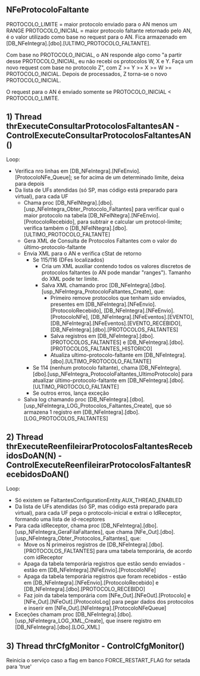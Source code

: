 ## NFeProtocoloFaltante
 
PROTOCOLO_LIMITE = maior protocolo enviado para o AN menos um RANGE
PROTOCOLO_INICIAL = maior protocolo faltante retornado pelo AN, é o valor utilizado como base no request para o AN. Fica armazenado em [DB_NFeIntegra].[dbo].[ULTIMO_PROTOCOLO_FALTANTE].
 
Com base no PROTOCOLO_INICIAL, o AN responde algo como "a partir desse PROTOCOLO_INICIAL, eu não recebi os protocolos W, X e Y. Faça um novo request com base no protocolo Z", com Z >= Y >= X >= W >= PROTOCOLO_INICIAL. Depois de processados, Z torna-se o novo PROTOCOLO_INICIAL.
 
O request para o AN é enviado somente se PROTOCOLO_INICIAL < PROTOCOLO_LIMITE.
 
 
## 1) Thread thrExecuteConsultarProtocolosFaltantesAN - ControlExecuteConsultarProtocolosFaltantesAN()
Loop:
 * Verifica nro linhas em [DB_NFeIntegra].[NFeEnvio].[ProtocoloNFe_Queue]; se for acima de um determinado limite, deixa para depois
 * Da lista de UFs atendidas (só SP, mas código está preparado para virtual), para cada UF
   * Chama proc [DB_NFeINtegra].[dbo].[usp_NFeIntegra_Obter_Protocolo_Faltantes] para verificar qual o maior protocolo na tabela [DB_NFeINtegra].[NFeEnvio].[ProtocoloRecebido], para subtrair e calcular um protocol-limite; verifica também o [DB_NFeINtegra].[dbo].[ULTIMO_PROTOCOLO_FALTANTE]
   * Gera XML de Consulta de Protocolos Faltantes com o valor do último-protocolo-faltante
   * Envia XML para o AN e verifica cStat de retorno
     * Se 115/116 (DFes localizados)
       * Cria um XML auxiliar contendo todos os valores discretos de protocolos faltantes (o AN pode mandar "ranges"). Tamanho do XML pode ter limite.
       * Salva XML chamando proc [DB_NFeIntegra].[dbo].[usp_NFeIntegra_ProtocoloFaltantes_Create], que:
         * Primeiro remove protocolos que tenham sido enviados, presentes em [DB_NFeIntegra].[NFeEnvio].[ProtocoloRecebido], [DB_NFeIntegra].[NFeEnvio].[ProtocoloNFe], [DB_NFeIntegra].[NFeEventos].[EVENTO], [DB_NFeIntegra].[NFeEventos].[EVENTO_RECEBIDO], [DB_NFeIntegra].[dbo].[PROTOCOLOS_FALTANTES]
         * Salva registros em [DB_NFeIntegra].[dbo].[PROTOCOLOS_FALTANTES] e [DB_NFeIntegra].[dbo].[PROTOCOLOS_FALTANTES_HISTORICO]
         * Atualiza ultimo-protocolo-faltante em [DB_NFeIntegra].[dbo].[ULTIMO_PROTOCOLO_FALTANTE]
     * Se 114 (nenhum protocolo faltante), chama [DB_NFeIntegra].[dbo].[usp_NFeIntegra_ProtocoloFaltantes_UltimoProtocolo] para atualizar último-protocolo-faltante em [DB_NFeIntegra].[dbo].[ULTIMO_PROTOCOLO_FALTANTE]
     * Se outros erros, lança exceção
   * Salva log chamando proc [DB_NFeIntegra].[dbo].[usp_NFeIntegra_LOG_Protocolos_Faltantes_Create], que só armazena 1 registro em [DB_NFeIntegra].[dbo].[LOG_PROTOCOLOS_FALTANTES]
 
## 2) Thread thrExecuteReenfileirarProtocolosFaltantesRecebidosDoAN(N) - ControlExecuteReenfileirarProtocolosFaltantesRecebidosDoAN()
Loop:

 * Só existem se FaltantesConfigurationEntity.AUX_THREAD_ENABLED
 * Da lista de UFs atendidas (só SP, mas código está preparado para virtual), para cada UF pega o protocolo-inicial e extrai o IdReceptor, formando uma lista de id-receptores
 * Para cada idReceptor, chama proc [DB_NFeIntegra].[dbo].[usp_NFeIntegra_GeraFilaFaltantes], que chama [NFe_Out].[dbo].[usp_NFeIntegra_Obter_Protocolos_Faltantes], que:
   * Move os N primeiros registros de [DB_NFeIntegra].[dbo].[PROTOCOLOS_FALTANTES] para uma tabela temporária, de acordo com idReceptor
   * Apaga da tabela temporária registros que estão sendo enviados - estão em [DB_NFeIntegra].[NFeEnvio].[ProtocoloNFe]
   * Apaga da tabela temporária registros que foram recebidos - estão em [DB_NFeIntegra].[NFeEnvio].[ProtocoloRecebido] e [DB_NFeIntegra].[dbo].[PROTOCOLO_RECEBIDO]
   * Faz join da tabela temporária com [NFe_Out].[NFeOut].[Protocolo] e [NFe_Out].[NFeOut].[ProtocoloLog] para pegar dados dos protocolos e inserir em [NFe_Out].[NFeIntegra].[ProtocoloNFeQueue]
 * Exceções chamam proc [DB_NFeIntegra].[dbo].[usp_NFeIntegra_LOG_XML_Create], que insere registro em [DB_NFeIntegra].[dbo].[LOG_XML]

## 3) Thread thrCfgMonitor - ControlCfgMonitor()

Reinicia o serviço caso a flag em banco FORCE_RESTART_FLAG for setada para 'true'